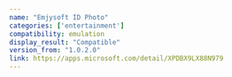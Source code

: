 ```yaml
---
name: "Emjysoft ID Photo"
categories: ['entertainment']
compatibility: emulation
display_result: "Compatible"
version_from: "1.0.2.0"
link: https://apps.microsoft.com/detail/XPDBX9LX88N979
---
```

